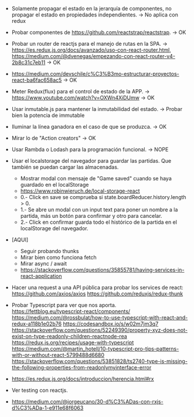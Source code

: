 - Solamente propagar el estado en la jerarquía de componentes, no propagar el estado en propiedades independientes. -> No aplica con redux
- Probar componentes de https://github.com/reactstrap/reactstrap. -> OK
- Probar un router de reactjs para el manejo de rutas en la SPA. ->
    https://es.redux.js.org/docs/avanzado/uso-con-react-router.html,
    https://medium.com/@dvenegas/empezando-con-react-router-v4-2b8c31c7eb11 -> OK
- https://medium.com/devschile/c%C3%B3mo-estructurar-proyectos-react-ba6fac658ac5 -> OK
- Meter Redux(flux) para el control de estado de la APP. -> https://www.youtube.com/watch?v=OXWn4XiDUmw -> OK
- Usar inmutable.js para mantener la inmutabilidad del estado. -> Probar bien la potencia de immutable
- Iluminar la línea ganadora en el caso de que se produzca. -> OK
- Mirar lo de "Action creators" -> OK
- Usar Rambda o Lodash para la programación funcional. -> NOPE

- Usar el localstorage del navegador para guardar las partidas. Que también se puedan cargar las almacenadas.
    - Mostrar modal con mensaje de "Game saved" cuando se haya guardado en el localStorage
    - https://www.robinwieruch.de/local-storage-react
    - 0.- Click en save se comprueba si state.boardReducer.history.length > 0.
    - 1.- Se abre un modal con un input text para poner un nombre a la partida, más un botón para confirmar y otro para cancelar.
    - 2.- Click en confirmar guarda todo el histórico de la partida en el localStorage del navegador.

- [AQUI]
    - Seguir probando thunks
    - Mirar bien como funciona fetch
    - Mirar async / await
    - https://stackoverflow.com/questions/35855781/having-services-in-react-application

- Hacer una request a una API pública para probar los services de react:
    https://github.com/axios/axios
    https://github.com/reduxjs/redux-thunk

- Probar Typescript para ver que nos aporta.
    https://fettblog.eu/typescript-react/components/
    https://medium.com/@rossbulat/how-to-use-typescript-with-react-and-redux-a118b1e02b76
    https://codesandbox.io/s/w02m7jm3q7
    https://stackoverflow.com/questions/52249390/property-xyz-does-not-exist-on-type-readonly-children-reactnode-rea
    https://redux.js.org/recipes/usage-with-typescript
    https://medium.com/@martin_hotell/10-typescript-pro-tips-patterns-with-or-without-react-5799488d6680
    https://stackoverflow.com/questions/53851828/ts2740-type-is-missing-the-following-properties-from-readonlymyinterface-error

- https://es.redux.js.org/docs/introduccion/herencia.html#rx
- Ver testing con reactjs.
- https://medium.com/@jorgeucano/30-d%C3%ADas-con-rxjs-d%C3%ADa-1-e911e68f6063
